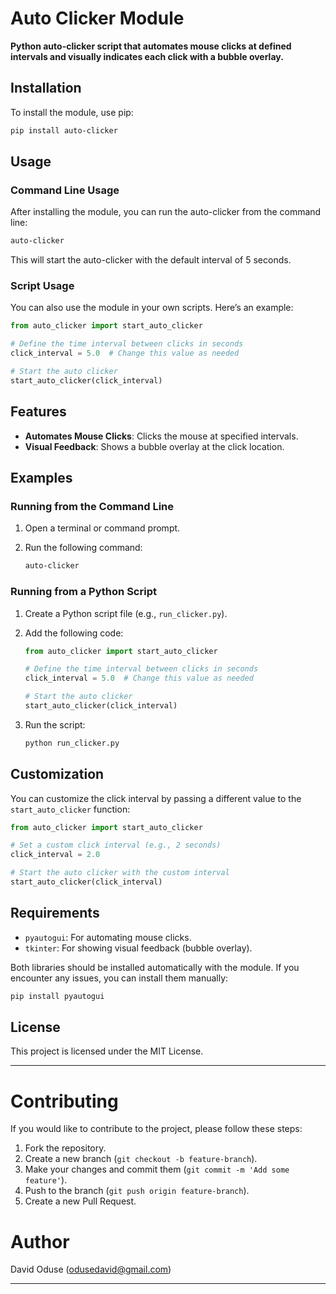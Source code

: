 # Auto Clicker Module

**Python auto-clicker script that automates mouse clicks at defined intervals and visually indicates each click with a bubble overlay.**

## Installation

To install the module, use pip:

```sh
pip install auto-clicker
```

## Usage

### Command Line Usage

After installing the module, you can run the auto-clicker from the command line:

```sh
auto-clicker
```

This will start the auto-clicker with the default interval of 5 seconds.

### Script Usage

You can also use the module in your own scripts. Here’s an example:

```python
from auto_clicker import start_auto_clicker

# Define the time interval between clicks in seconds
click_interval = 5.0  # Change this value as needed

# Start the auto clicker
start_auto_clicker(click_interval)
```

## Features

- **Automates Mouse Clicks**: Clicks the mouse at specified intervals.
- **Visual Feedback**: Shows a bubble overlay at the click location.

## Examples

### Running from the Command Line

1. Open a terminal or command prompt.
2. Run the following command:

    ```sh
    auto-clicker
    ```

### Running from a Python Script

1. Create a Python script file (e.g., `run_clicker.py`).
2. Add the following code:

    ```python
    from auto_clicker import start_auto_clicker

    # Define the time interval between clicks in seconds
    click_interval = 5.0  # Change this value as needed

    # Start the auto clicker
    start_auto_clicker(click_interval)
    ```

3. Run the script:

    ```sh
    python run_clicker.py
    ```

## Customization

You can customize the click interval by passing a different value to the `start_auto_clicker` function:

```python
from auto_clicker import start_auto_clicker

# Set a custom click interval (e.g., 2 seconds)
click_interval = 2.0

# Start the auto clicker with the custom interval
start_auto_clicker(click_interval)
```

## Requirements

- `pyautogui`: For automating mouse clicks.
- `tkinter`: For showing visual feedback (bubble overlay).

Both libraries should be installed automatically with the module. If you encounter any issues, you can install them manually:

```sh
pip install pyautogui
```

## License

This project is licensed under the MIT License.

---

# Contributing

If you would like to contribute to the project, please follow these steps:

1. Fork the repository.
2. Create a new branch (`git checkout -b feature-branch`).
3. Make your changes and commit them (`git commit -m 'Add some feature'`).
4. Push to the branch (`git push origin feature-branch`).
5. Create a new Pull Request.

# Author

David Oduse (odusedavid@gmail.com)

---